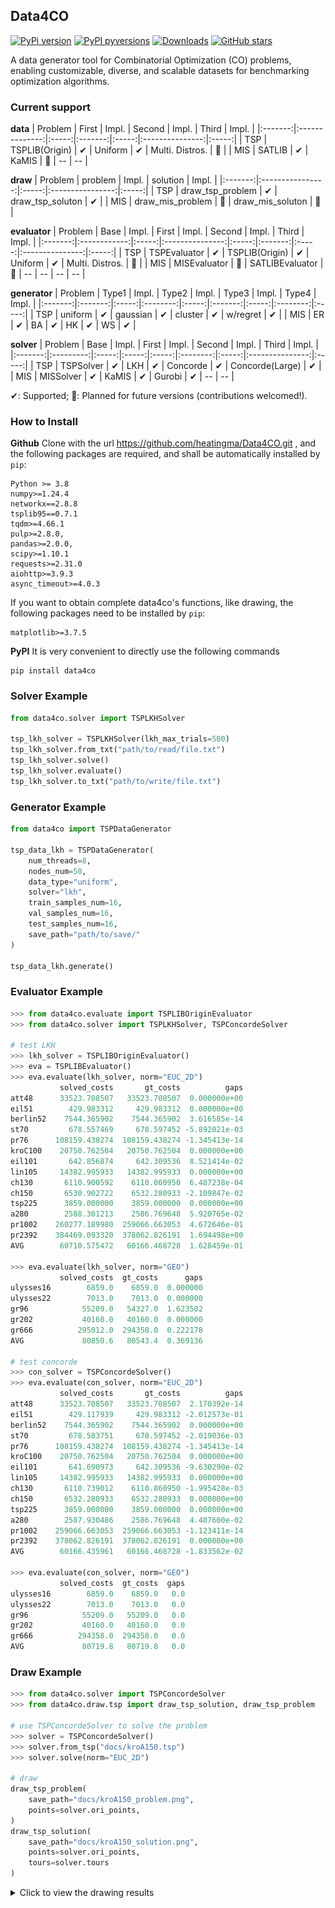 ## Data4CO

[![PyPi version](https://badgen.net/pypi/v/data4co/)](https://pypi.org/pypi/data4co/)
[![PyPI pyversions](https://img.shields.io/badge/dynamic/json?color=blue&label=python&query=info.requires_python&url=https%3A%2F%2Fpypi.org%2Fpypi%2Fdata4co%2Fjson)](https://pypi.python.org/pypi/data4co/)
[![Downloads](https://static.pepy.tech/badge/data4co)](https://pepy.tech/project/data4co)
[![GitHub stars](https://img.shields.io/github/stars/heatingma/Data4CO.svg?style=social&label=Star&maxAge=8640)](https://GitHub.com/heatingma/Data4CO/stargazers/) 

A data generator tool for Combinatorial Optimization (CO) problems, enabling customizable, diverse, and scalable datasets for benchmarking optimization algorithms.

### Current support

**data**
| Problem |     First      | Impl. | Second  | Impl. |      Third      | Impl. |
|:-------:|:--------------:|:-----:|:-------:|:-----:|:---------------:|:-----:|
|   TSP   | TSPLIB(Origin) |   ✔   | Uniform |   ✔   | Multi. Distros. |  📆   |
|   MIS   |     SATLIB     |   ✔   |  KaMIS  |  📆   |       --        |  --   |

**draw**
| Problem |     problem      | Impl. |     solution     | Impl. |
|:-------:|:----------------:|:-----:|:----------------:|:-----:|
|   TSP   | draw_tsp_problem |   ✔   | draw_tsp_soluton |   ✔   |
|   MIS   | draw_mis_problem |  📆   | draw_mis_soluton |  📆   |

**evaluator**
| Problem |     Base     | Impl. |      First      | Impl. | Second  | Impl. |      Third      | Impl. |
|:-------:|:------------:|:-----:|:---------------:|:-----:|:-------:|:-----:|:---------------:|:-----:|
|   TSP   | TSPEvaluator |   ✔   | TSPLIB(Origin)  |   ✔   | Uniform |   ✔   | Multi. Distros. |  📆   |
|   MIS   | MISEvaluator |  📆   | SATLIBEvaluator |  📆   |   --    |  --   |       --        |  --   |

**generator**
| Problem |  Type1  | Impl. |  Type2   | Impl. |  Type3  | Impl. |  Type4   | Impl. |
|:-------:|:-------:|:-----:|:--------:|:-----:|:-------:|:-----:|:--------:|:-----:|
|   TSP   | uniform |   ✔   | gaussian |   ✔   | cluster |   ✔   | w/regret |   ✔   |
|   MIS   |   ER    |   ✔   |    BA    |   ✔   |   HK    |   ✔   |    WS    |   ✔   |

**solver**
| Problem |   Base    | Impl. | First | Impl. |  Second  | Impl. |      Third      | Impl. |
|:-------:|:---------:|:-----:|:-----:|:-----:|:--------:|:-----:|:---------------:|:-----:|
|   TSP   | TSPSolver |   ✔   |  LKH  |   ✔   | Concorde |   ✔   | Concorde(Large) |   ✔   |
|   MIS   | MISSolver |   ✔   | KaMIS |   ✔   |  Gurobi  |   ✔   |       --        |  --   |

✔: Supported; 📆: Planned for future versions (contributions welcomed!).

### How to Install

**Github**
Clone with the url https://github.com/heatingma/Data4CO.git , and the following packages are required, and shall be automatically installed by ``pip``:
```
Python >= 3.8
numpy>=1.24.4
networkx==2.8.8
tsplib95==0.7.1
tqdm>=4.66.1
pulp>=2.8.0, 
pandas>=2.0.0,
scipy>=1.10.1
requests>=2.31.0
aiohttp>=3.9.3
async_timeout>=4.0.3
```
If you want to obtain complete data4co's functions, like drawing, the following packages need to be installed by ``pip``:
```
matplotlib>=3.7.5
```

**PyPI**
It is very convenient to directly use the following commands
```
pip install data4co
```

### Solver Example

```python
from data4co.solver import TSPLKHSolver

tsp_lkh_solver = TSPLKHSolver(lkh_max_trials=500)
tsp_lkh_solver.from_txt("path/to/read/file.txt")
tsp_lkh_solver.solve()
tsp_lkh_solver.evaluate()
tsp_lkh_solver.to_txt("path/to/write/file.txt")
```

### Generator Example

```python
from data4co import TSPDataGenerator

tsp_data_lkh = TSPDataGenerator(
    num_threads=8,
    nodes_num=50,
    data_type="uniform",
    solver="lkh",
    train_samples_num=16,
    val_samples_num=16,
    test_samples_num=16,
    save_path="path/to/save/"
)

tsp_data_lkh.generate()
```

### Evaluator Example

```python
>>> from data4co.evaluate import TSPLIBOriginEvaluator
>>> from data4co.solver import TSPLKHSolver, TSPConcordeSolver

# test LKH
>>> lkh_solver = TSPLIBOriginEvaluator()
>>> eva = TSPLIBEvaluator()
>>> eva.evaluate(lkh_solver, norm="EUC_2D")
           solved_costs       gt_costs          gaps
att48      33523.708507   33523.708507  0.000000e+00
eil51        429.983312     429.983312  0.000000e+00
berlin52    7544.365902    7544.365902  3.616585e-14
st70         678.557469     678.597452 -5.892021e-03
pr76      108159.438274  108159.438274 -1.345413e-14
kroC100    20750.762504   20750.762504  0.000000e+00
eil101       642.856874     642.309536  8.521414e-02
lin105     14382.995933   14382.995933  0.000000e+00
ch130       6110.900592    6110.860950  6.487238e-04
ch150       6530.902722    6532.280933 -2.109847e-02
tsp225      3859.000000    3859.000000  0.000000e+00
a280        2588.301213    2586.769648  5.920765e-02
pr1002    260277.189980  259066.663053  4.672646e-01
pr2392    384469.093320  378062.826191  1.694498e+00
AVG        60710.575472   60166.468728  1.628459e-01

>>> eva.evaluate(lkh_solver, norm="GEO")
           solved_costs  gt_costs      gaps
ulysses16        6859.0    6859.0  0.000000
ulysses22        7013.0    7013.0  0.000000
gr96            55209.0   54327.0  1.623502
gr202           40160.0   40160.0  0.000000
gr666          295012.0  294358.0  0.222178
AVG             80850.6   80543.4  0.369136

# test concorde
>>> con_solver = TSPConcordeSolver()
>>> eva.evaluate(con_solver, norm="EUC_2D")
           solved_costs       gt_costs          gaps
att48      33523.708507   33523.708507  2.170392e-14
eil51        429.117939     429.983312 -2.012573e-01
berlin52    7544.365902    7544.365902  0.000000e+00
st70         678.583751     678.597452 -2.019036e-03
pr76      108159.438274  108159.438274 -1.345413e-14
kroC100    20750.762504   20750.762504  0.000000e+00
eil101       641.690973     642.309536 -9.630290e-02
lin105     14382.995933   14382.995933  0.000000e+00
ch130       6110.739012    6110.860950 -1.995428e-03
ch150       6532.280933    6532.280933  0.000000e+00
tsp225      3859.000000    3859.000000  0.000000e+00
a280        2587.930486    2586.769648  4.487600e-02
pr1002    259066.663053  259066.663053 -1.123411e-14
pr2392    378062.826191  378062.826191  0.000000e+00
AVG        60166.435961   60166.468728 -1.833562e-02

>>> eva.evaluate(con_solver, norm="GEO")
           solved_costs  gt_costs  gaps
ulysses16        6859.0    6859.0   0.0
ulysses22        7013.0    7013.0   0.0
gr96            55209.0   55209.0   0.0
gr202           40160.0   40160.0   0.0
gr666          294358.0  294358.0   0.0
AVG             80719.8   80719.8   0.0
```

### Draw Example

```python
>>> from data4co.solver import TSPConcordeSolver
>>> from data4co.draw.tsp import draw_tsp_solution, draw_tsp_problem

# use TSPConcordeSolver to solve the problem
>>> solver = TSPConcordeSolver()
>>> solver.from_tsp("docs/kroA150.tsp")
>>> solver.solve(norm="EUC_2D")

# draw
draw_tsp_problem(
    save_path="docs/kroA150_problem.png",
    points=solver.ori_points,
)
draw_tsp_solution(
    save_path="docs/kroA150_solution.png",
    points=solver.ori_points,
    tours=solver.tours
)
```
<details>
<summary>Click to view the drawing results</summary>
<img src="docs/kroA150_problem.png" width="35%" alt="" />
<img src="docs/kroA150_solution.png" width="35%" alt="" />
</details>
